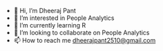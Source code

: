 - 👋 Hi, I’m Dheeraj Pant
- 👀 I’m interested in People Analytics
- 🌱 I’m currently learning R
- 💞️ I’m looking to collaborate on People Analytics
- 📫 How to reach me dheerajpant2510@gmail.com

<!---
Dheerajpant2510/Dheerajpant2510 is a ✨ special ✨ repository because its `README.md` (this file) appears on your GitHub profile.
You can click the Preview link to take a look at your changes.
--->
